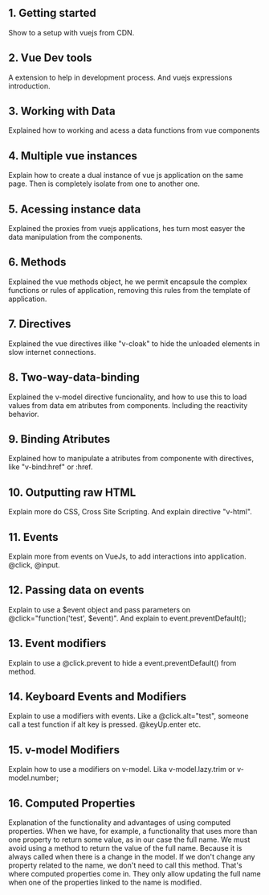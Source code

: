 ## 1. Getting started

Show to a setup with vuejs from CDN.

## 2. Vue Dev tools

A extension to help in development process. And vuejs expressions introduction.

## 3. Working with Data

Explained how to working and acess a data functions from vue components

## 4. Multiple vue instances

Explain how to create a dual instance of vue js application on the same page. Then is completely isolate from one to another one.

## 5. Acessing instance data

Explained the proxies from vuejs applications, hes turn most easyer the data manipulation from the components.

## 6. Methods

Explained the vue methods object, he we permit encapsule the complex functions or rules of application, removing this rules from the template of application.

## 7. Directives

Explained the vue directives ilike "v-cloak" to hide the unloaded elements in slow internet connections.

## 8. Two-way-data-binding

Explained the v-model directive funcionality, and how to use this to load values from data em atributes from components. Including the reactivity behavior.

## 9. Binding Atributes

Explained how to manipulate a atributes from componente with directives, like "v-bind:href" or :href.

## 10. Outputting raw HTML

Explain more do CSS, Cross Site Scripting. And explain directive "v-html".

## 11. Events

Explain more from events on VueJs, to add interactions into application. @click, @input.

## 12. Passing data on events

Explain to use a $event object and pass parameters on @click="function('test', $event)". And explain to event.preventDefault();

## 13. Event modifiers

Explain to use a @click.prevent to hide a event.preventDefault() from method.

## 14. Keyboard Events and Modifiers

Explain to use a modifiers with events. Like a @click.alt="test", someone call a test function if alt key is pressed. @keyUp.enter etc.

## 15. v-model Modifiers

Explain how to use a modifiers on v-model. Lika v-model.lazy.trim or v-model.number;

## 16. Computed Properties

Explanation of the functionality and advantages of using computed properties. When we have, for example, a functionality that uses more than one property to return some value, as in our case the full name. We must avoid using a method to return the value of the full name. Because it is always called when there is a change in the model. If we don't change any property related to the name, we don't need to call this method. That's where computed properties come in. They only allow updating the full name when one of the properties linked to the name is modified.
